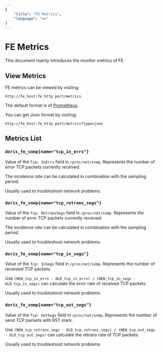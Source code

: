 ```yaml
---
{
    "title": "FE Metrics",
    "language": "en"
}
---
```


<!-- 
Licensed to the Apache Software Foundation (ASF) under one
or more contributor license agreements.  See the NOTICE file
distributed with this work for additional information
regarding copyright ownership.  The ASF licenses this file
to you under the Apache License, Version 2.0 (the
"License"); you may not use this file except in compliance
with the License.  You may obtain a copy of the License at

  http://www.apache.org/licenses/LICENSE-2.0

Unless required by applicable law or agreed to in writing,
software distributed under the License is distributed on an
"AS IS" BASIS, WITHOUT WARRANTIES OR CONDITIONS OF ANY
KIND, either express or implied.  See the License for the
specific language governing permissions and limitations
under the License.
-->

<!-- Please sort the metrics alphabetically -->

# FE Metrics

This document mainly introduces the monitor metrics of FE.

## View Metrics

FE metrics can be viewed by visiting:

`http://fe_host:fe_http_port/metrics`

The default format is of [Prometheus](https://prometheus.io/).

You can get Json format by visiting:

`http://fe_host:fe_http_port/metrics?type=json`

## Metrics List

### `doris_fe_snmp{name="tcp_in_errs"}`

Value of the `Tcp: InErrs` field in `/proc/net/snmp`. Represents the number of error TCP packets currently received.

The incidence rate can be calculated in combination with the sampling period.

Usually used to troubleshoot network problems.

### `doris_fe_snmp{name="tcp_retrans_segs"}`

Value of the `Tcp: RetransSegs` field in `/proc/net/snmp`. Represents the number of error TCP packets currently received.

The incidence rate can be calculated in combination with the sampling period.

Usually used to troubleshoot network problems.

### `doris_fe_snmp{name="tcp_in_segs"}`

Value of the `Tcp: InSegs` field in `/proc/net/snmp`. Represents the number of receivied TCP packets.

Use `(NEW_tcp_in_errs - OLD_tcp_in_errs) / (NEW_tcp_in_segs - OLD_tcp_in_segs)` can calculate the error rate of received TCP packets.

Usually used to troubleshoot network problems.

### `doris_fe_snmp{name="tcp_out_segs"}`

Value of the `Tcp: OutSegs` field in `/proc/net/snmp`. Represents the number of send TCP packets with RST mark.

Use `(NEW_tcp_retrans_segs - OLD_tcp_retrans_segs) / (NEW_tcp_out_segs - OLD_tcp_out_segs)` can calculate the retrans rate of TCP packets.

Usually used to troubleshoot network problems.
